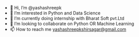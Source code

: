 - 👋 Hi, I’m @yashashreepk
- 👀 I’m interested in Python and Data Science
- 🌱 I’m currently doing internship with Bharat Soft pvt.Ltd
- 💞️ I’m looking to collaborate on Python OR Machine Learning
- 📫 How to reach me yashashreepkshirsagar@gmail.com

<!---
yashashreepk/yashashreepk is a ✨ special ✨ repository because its `README.md` (this file) appears on your GitHub profile.
You can click the Preview link to take a look at your changes.
--->
